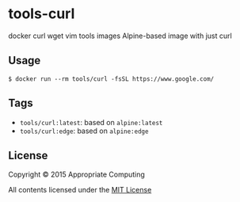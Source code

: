 # tools-curl
docker curl wget vim tools images
Alpine-based image with just curl

## Usage

```console
$ docker run --rm tools/curl -fsSL https://www.google.com/
```

## Tags

* `tools/curl:latest`: based on `alpine:latest`
* `tools/curl:edge`: based on `alpine:edge`

## License

Copyright © 2015 Appropriate Computing

All contents licensed under the [MIT License](LICENSE)
